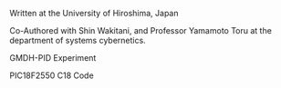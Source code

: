 Written at the University of Hiroshima, Japan

Co-Authored with Shin Wakitani, and Professor Yamamoto Toru at the department of systems cybernetics.

GMDH-PID Experiment 

PIC18F2550 C18 Code


